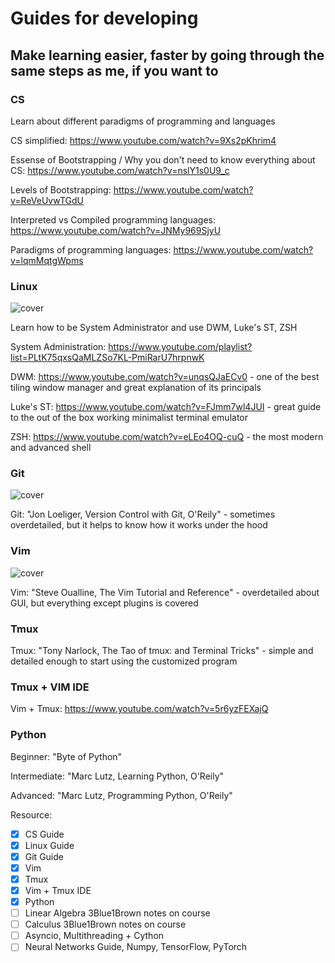 # Guides for developing
## Make learning easier, faster by going through the same steps as me, if you want to

### CS

Learn about different paradigms of programming and languages

CS simplified: https://www.youtube.com/watch?v=9Xs2pKhrim4 

Essense of Bootstrapping / Why you don't need to know everything about CS: https://www.youtube.com/watch?v=nslY1s0U9_c

Levels of Bootstrapping: https://www.youtube.com/watch?v=ReVeUvwTGdU

Interpreted vs Compiled programming languages: https://www.youtube.com/watch?v=JNMy969SjyU

Paradigms of programming languages: https://www.youtube.com/watch?v=lqmMqtgWpms

### Linux

![cover](https://github.com/vadimfedulov395/guides-dev/raw/master/linux-guide.png)

Learn how to be System Administrator and use DWM, Luke's ST, ZSH

System Administration: https://www.youtube.com/playlist?list=PLtK75qxsQaMLZSo7KL-PmiRarU7hrpnwK

DWM: https://www.youtube.com/watch?v=unqsQJaECv0 - one of the best tiling window manager and great explanation of its principals

Luke's ST: https://www.youtube.com/watch?v=FJmm7wl4JUI - great guide to the out of the box working minimalist terminal emulator

ZSH: https://www.youtube.com/watch?v=eLEo4OQ-cuQ - the most modern and advanced shell

### Git

![cover](https://github.com/vadimfedulov395/guides-dev/raw/master/git-guide.png)

Git: "Jon Loeliger, Version Control with Git, O'Reily" - sometimes overdetailed, but it helps to know how it works under the hood

### Vim

![cover](https://github.com/vadimfedulov395/guides-dev/raw/master/vim-guide.png)

Vim: "Steve Oualline, The Vim Tutorial and Reference" - overdetailed about GUI, but everything except plugins is covered

### Tmux

Tmux: "Tony Narlock, The Tao of tmux: and Terminal Tricks" - simple and detailed enough to start using the customized program

### Tmux + VIM IDE

Vim + Tmux: https://www.youtube.com/watch?v=5r6yzFEXajQ

### Python

Beginner: "Byte of Python"

Intermediate: "Marc Lutz, Learning Python, O'Reily"

Advanced: "Marc Lutz, Programming Python, O'Reily"

Resource:

- [x] CS Guide
- [x] Linux Guide
- [x] Git Guide
- [x] Vim
- [x] Tmux
- [x] Vim + Tmux IDE
- [x] Python
- [ ] Linear Algebra 3Blue1Brown notes on course
- [ ] Calculus 3Blue1Brown notes on course
- [ ] Asyncio, Multithreading + Cython
- [ ] Neural Networks Guide, Numpy, TensorFlow, PyTorch
